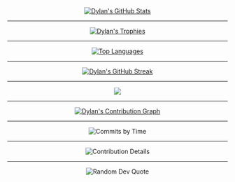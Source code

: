 <div align="center">
  <a href="https://github.com/dhodgson615">
    <img src="https://github-readme-stats.vercel.app/api?username=dhodgson615&show_icons=true&theme=gruvbox&count_private=true&include_all_commits=true" alt="Dylan's GitHub Stats" />
  </a>
</div>

---

<div align="center">
  <a href="https://github.com/dhodgson615">
    <img src="https://github-profile-trophy.vercel.app/?username=dhodgson615&theme=gruvbox&margin-w=20&margin-h=20" alt="Dylan's Trophies" />
  </a>
</div>

---

<div align="center">
  <a href="https://github.com/dhodgson615">
    <img src="https://github-readme-stats.vercel.app/api/top-langs/?username=dhodgson615&theme=gruvbox&hide=html,css&layout=compact&langs_count=10" alt="Top Languages" />
  </a>
</div>

---

<div align="center">
  <a href="https://github.com/dhodgson615">
    <img src="https://github-readme-streak-stats.herokuapp.com/?user=dhodgson615&theme=gruvbox" alt="Dylan's GitHub Streak" />
  </a>
</div>

---

<p align="center">
  <img src="https://skillicons.dev/icons?i=apple,linux,debian,ubuntu,bash,vim,vscode,c,cpp,java,py,haskell,regex,latex,md,cmake,gradle,maven,docker,clion,idea,pycharm,replit,git,github,discord,gmail,linkedin" />
</p>

---

<div align="center">
  <a href="https://github.com/dhodgson615">
    <img src="https://github-readme-activity-graph.vercel.app/graph?username=dhodgson615&theme=gruvbox" alt="Dylan's Contribution Graph"/>
  </a>
</div>

---

<div align="center">
  <img src="https://github-profile-summary-cards.vercel.app/api/cards/productive-time?username=dhodgson615&theme=gruvbox&utcOffset=8" alt="Commits by Time"/>
</div>

---

<div align="center">
  <img src="https://github-profile-summary-cards.vercel.app/api/cards/profile-details?username=dhodgson615&theme=gruvbox" alt="Contribution Details"/>
</div>

---

<div align="center">
  <img src="https://quotes-github-readme.vercel.app/api?type=horizontal&theme=gruvbox" alt="Random Dev Quote"/>
</div>